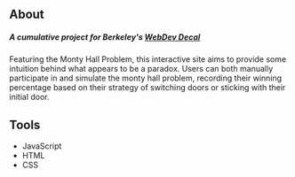 ## About
##### A cumulative project for Berkeley's [WebDev Decal](https://www.cubstart.com/)
Featuring the Monty Hall Problem, this interactive site aims to provide some intuition behind what appears to be a paradox. Users can both manually participate in and simulate the monty hall problem, recording their winning percentage based on their strategy of switching doors or sticking with their initial door.

## Tools
- JavaScript
- HTML
- CSS
